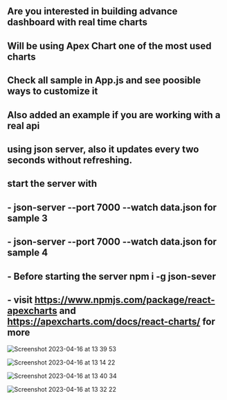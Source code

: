 ##  Are you interested in building advance dashboard with real time charts
##  Will be using Apex Chart one of the most used charts
##  Check all sample in App.js and see poosible ways to customize it
##  Also added an example if you are working with a real api
##  using json server, also it updates every two seconds without refreshing.
##  start the server with 
## -  json-server --port 7000 --watch data.json   for sample 3
## -  json-server --port 7000 --watch data.json   for sample 4
## - Before starting the server npm i -g json-sever
## - visit https://www.npmjs.com/package/react-apexcharts and https://apexcharts.com/docs/react-charts/ for more
![Screenshot 2023-04-16 at 13 39 53](https://user-images.githubusercontent.com/60100544/232312619-990df90a-009f-4769-8a74-0c01a337e3cb.png)

![Screenshot 2023-04-16 at 13 14 22](https://user-images.githubusercontent.com/60100544/232312607-a331e02f-1d7a-4762-bb40-dad7e1cae34f.png)

![Screenshot 2023-04-16 at 13 40 34](https://user-images.githubusercontent.com/60100544/232312645-be331b86-607a-42ac-8195-584642de326c.png)

![Screenshot 2023-04-16 at 13 32 22](https://user-images.githubusercontent.com/60100544/232312651-433e0b4a-84b4-429f-b13b-c1d1c8025f9d.png)
